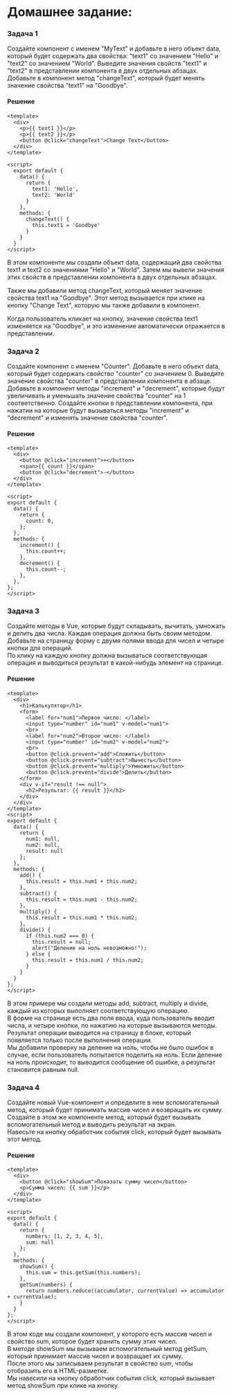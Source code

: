 # Домашнее задание:

### Задача 1
Создайте компонент с именем "MyText" и добавьте в него объект data,
который будет содержать два свойства: "text1" со значением "Hello" и
"text2" со значением "World". Выведите значения свойств "text1" и "text2" в представлении компонента в двух отдельных абзацах. Добавьте в компонент метод "changeText", который будет менять значение свойства "text1" на "Goodbye".


#### Решение

```vue
<template>
  <div>
    <p>{{ text1 }}</p>
    <p>{{ text2 }}</p>
    <button @click="changeText">Change Text</button>
  </div>
</template>

<script>
  export default {
    data() {
      return {
        text1: 'Hello',
        text2: 'World'
      }
    },
    methods: {
      changeText() {
        this.text1 = 'Goodbye'
      }
    }
  }
</script>

```

В этом компоненте мы создали объект data, содержащий два свойства text1 и text2 со значениями "Hello" и "World".
Затем мы вывели значения этих свойств в представлении компонента в двух отдельных абзацах.

Также мы добавили метод changeText, который меняет значение свойства text1 на "Goodbye".
Этот метод вызывается при клике на кнопку "Change Text", которую мы также добавили в компонент.

Когда пользователь кликает на кнопку, значение свойства text1 изменяется на "Goodbye",
и это изменение автоматически отражается в представлении.

### Задача 2

Создайте компонент с именем "Counter". Добавьте в него объект data,
который будет содержать свойство "counter" со значением 0.
Выведите значение свойства "counter" в представлении компонента в абзаце.
Добавьте в компонент методы "increment" и "decrement",
которые будут увеличивать и уменьшать значение свойства "counter" на 1 соответственно.
Создайте кнопки в представлении компонента, при нажатии на которые будут вызываться методы "increment" и "decrement" и изменять значение свойства "counter".

#### Решение
```vue
<template>
  <div>
    <button @click="increment">+</button>
    <span>{{ count }}</span>
    <button @click="decrement">-</button>
  </div>
</template>

<script>
export default {
  data() {
    return {
      count: 0,
    };
  },
  methods: {
    increment() {
      this.count++;
    },
    decrement() {
      this.count--;
    },
  },
};
</script>

```

### Задача 3
Создайте методы в Vue, которые будут складывать, вычитать, умножать и делить два числа. Каждая операция должна быть своим методом.\
Добавьте на страницу форму с двумя полями ввода для чисел и четыре кнопки для операций.\
По клику на каждую кнопку должна вызываться соответствующая операция и выводиться результат в какой-нибудь элемент на странице.


#### Решение
```vue
<template>
  <div>
    <h1>Калькулятор</h1>
    <form>
      <label for="num1">Первое число: </label>
      <input type="number" id="num1" v-model="num1">
      <br>
      <label for="num2">Второе число: </label>
      <input type="number" id="num2" v-model="num2">
      <br>
      <button @click.prevent="add">Сложить</button>
      <button @click.prevent="subtract">Вычесть</button>
      <button @click.prevent="multiply">Умножить</button>
      <button @click.prevent="divide">Делить</button>
    </form>
    <div v-if="result !== null">
      <h2>Результат: {{ result }}</h2>
    </div>
  </div>
</template>
<script>
export default {
  data() {
    return {
      num1: null,
      num2: null,
      result: null
    };
  },
  methods: {
    add() {
      this.result = this.num1 + this.num2;
    },
    subtract() {
      this.result = this.num1 - this.num2;
    },
    multiply() {
      this.result = this.num1 * this.num2;
    },
    divide() {
      if (this.num2 === 0) {
        this.result = null;
        alert("Деление на ноль невозможно!");
      } else {
        this.result = this.num1 / this.num2;
      }
    }
  }
};
</script>
```

В этом примере мы создали методы add, subtract, multiply и divide, каждый из которых выполняет соответствующую операцию.\
В форме на странице есть два поля ввода, куда пользователь вводит числа, и четыре кнопки, по нажатию на которые вызываются методы.\
Результат операции выводится на страницу в блоке, который появляется только после выполнения операции.\
Мы добавили проверку на деление на ноль, чтобы не было ошибок в случае, если пользователь попытается поделить на ноль. Если деление на ноль происходит, то выводится сообщение об ошибке, а результат становится равным null.

### Задача 4
Создайте новый Vue-компонент и определите в нем вспомогательный метод, который будет принимать массив чисел и возвращать их сумму.\
Создайте в этом же компоненте метод, который будет вызывать вспомогательный метод и выводить результат на экран.\
Навесьте на кнопку обработчик события click, который будет вызывать этот метод.
#### Решение

```vue
<template>
  <div>
    <button @click="showSum">Показать сумму чисел</button>
    <p>Сумма чисел: {{ sum }}</p>
  </div>
</template>

<script>
export default {
  data() {
    return {
      numbers: [1, 2, 3, 4, 5],
      sum: null
    };
  },
  methods: {
    showSum() {
      this.sum = this.getSum(this.numbers);
    },
    getSum(numbers) {
      return numbers.reduce((accumulator, currentValue) => accumulator + currentValue);
    }
  }
};
</script>

```

В этом коде мы создали компонент, у которого есть массив чисел и свойство sum, которое будет хранить сумму этих чисел. \
В методе showSum мы вызываем вспомогательный метод getSum, который принимает массив чисел и возвращает их сумму. \
После этого мы записываем результат в свойство sum, чтобы отобразить его в HTML-разметке.\
Мы навесили на кнопку обработчик события click, который вызывает метод showSum при клике на кнопку.